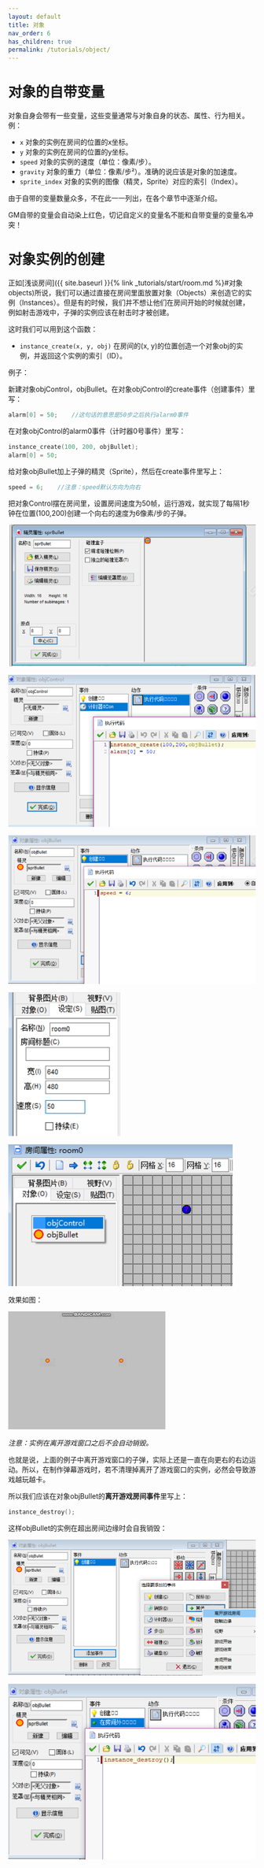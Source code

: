 ```yaml
---
layout: default
title: 对象
nav_order: 6
has_children: true
permalink: /tutorials/object/
---
```


# 对象的自带变量

对象自身会带有一些变量，这些变量通常与对象自身的状态、属性、行为相关。例：

* `x` 对象的实例在房间的位置的x坐标。
* `y` 对象的实例在房间的位置的y坐标。
* `speed` 对象的实例的速度（单位：像素/步）。
* `gravity` 对象的重力（单位：像素/步²）。准确的说应该是对象的加速度。
* `sprite_index` 对象的实例的图像（精灵，Sprite）对应的索引（Index）。

由于自带的变量数量众多，不在此一一列出，在各个章节中逐渐介绍。

GM自带的变量会自动染上红色，切记自定义的变量名不能和自带变量的变量名冲突！

# 对象实例的创建

正如[浅谈房间]({{ site.baseurl }}{% link _tutorials/start/room.md %}#对象objects)所说，我们可以通过直接在房间里面放置对象（Objects）来创造它的实例（Instances）。但是有的时候，我们并不想让他们在房间开始的时候就创建，例如射击游戏中，子弹的实例应该在射击时才被创建。

这时我们可以用到这个函数：

* `instance_create(x, y, obj)` 在房间的(x, y)的位置创造一个对象obj的实例，并返回这个实例的索引（ID）。

例子：

新建对象objControl，objBullet。在对象objControl的create事件（创建事件）里写：

```c
alarm[0] = 50;    //这句话的意思是50步之后执行alarm0事件
```

在对象objControl的alarm0事件（计时器0号事件）里写：

```c
instance_create(100, 200, objBullet);
alarm[0] = 50;
```

给对象objBullet加上子弹的精灵（Sprite），然后在create事件里写上：

```c
speed = 6;    //注意：speed默认方向为向右
```

把对象Control摆在房间里，设置房间速度为50帧，运行游戏，就实现了每隔1秒钟在位置(100,200)创建一个向右的速度为6像素/步的子弹。

![Example](/assets/images/object/example1.png)

![Example](/assets/images/object/example2.png)

![Example](/assets/images/object/example3.png)

![Example](/assets/images/object/example4.png)

![Example](/assets/images/object/example5.png)

效果如图：

![Effect](/assets/images/object/effect.gif)

*注意：实例在离开游戏窗口之后不会自动销毁。*

也就是说，上面的例子中离开游戏窗口的子弹，实际上还是一直在向更右的右边运动。所以，在制作弹幕游戏时，若不清理掉离开了游戏窗口的实例，必然会导致游戏越玩越卡。

所以我们应该在对象objBullet的**离开游戏房间事件**里写上：

```c
instance_destroy();
```

这样objBullet的实例在超出房间边缘时会自我销毁：

![Destroy](/assets/images/object/destroy1.png)

![Destroy](/assets/images/object/destroy2.png)